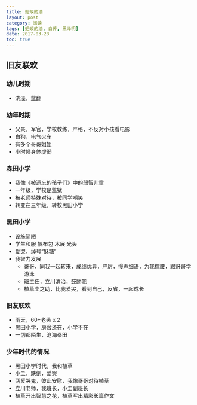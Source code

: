 ```yaml
---
title: 蛤蟆的油
layout: post
category: 阅读
tags: [蛤蟆的油, 自传, 黑泽明]
date: 2017-03-28
toc: true
---
```


## 旧友联欢
### 幼儿时期
* 洗澡，盆翻

### 幼年时期
* 父亲，军官，学校教练，严格，不反对小孩看电影
* 白狗，电气火车
* 有多个哥哥姐姐
* 小时候身体虚弱

### 森田小学
* 我像《被遗忘的孩子们》中的弱智儿童
* 一年级，学校是监狱
* 被老师特殊对待，被同学嘲笑
* 转变在三年级，转校黑田小学

### 黑田小学
* 设施简陋
* 学生和服 帆布包 木展 光头
* 爱哭，绰号“酥糖”
* 我智力发展
  * 哥哥，同我一起转来，成绩优异，严厉，慢声细语，为我撑腰，跟哥哥学游泳
  * 班主任，立川清治，鼓励我
  * 植草圭之助，比我爱哭，看到自己，反省，一起成长

### 旧友联欢
* 雨天，60+老头 x 2
* 黑田小学，房舍还在，小学不在
* 一切都陌生，沧海桑田

### 少年时代的情况
* 黑田小学时代，我和植草
* 小圭，跌倒，爱哭
* 两爱哭鬼，彼此安慰，我像哥哥对待植草
* 立川老师，我班长，小圭副班长
* 植草开出智慧之花，植草写出精彩长篇作文

<!--
*
*
*
*
*
*
*
-->